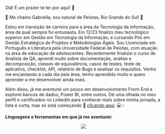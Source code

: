 
Olá! É um prazer te ter por aqui! 🙂
 
👋 Me chamo Gabriella, sou natural de Pelotas, Rio Grande do Sul! 🧉

Estou em transição de carreira para a área da Tecnologia da Informação, área da qual sempre fui entusiasta. Em 12/23 finalizo meu tecnológico superior em Gestão em Tecnologia da Informação, e cursando Pós em Gestão Estratégica de Projetos e Metodologias Ágeis.
Sou Licenciada em Português e Literatura pela Universidade Federal de Pelotas, com atuação na área de educação de adolescentes. 
Recentemente finalizei o curso de Analista de QA, aprendi muito sobre documentação, análise e decomposição, classes de equivalência, casos de testes, teste de aplicativo, checklist, API, relatório de Bugs e analisar os requisitos. 
Venho me encantando a cada dia pela área, tenho aprendido muito e quero aprender a me desenvolver ainda mais. 

Além disso, já me aventurei um pouco em desenvolvimento Front-End e explorei bancos de dados, Power BI, entre outros. 
Dê uma olhada no meu perfil e certificados no LinkedIn para conhecer mais sobre minha jornada, a lista é curta, mas só está começando 💪 [clicando aqui](https://www.linkedin.com/in/gabriellabraz/). 💻✨

<b>Linguagens e ferramentas em que já me aventurei:</b>
<p align="center">
  <a href="https://skillicons.dev">
    <img src="https://skillicons.dev/icons?i=cpp,css,figma,html,mysql,postman,discord,linkedin,instagram" />
  </a>
</p>
